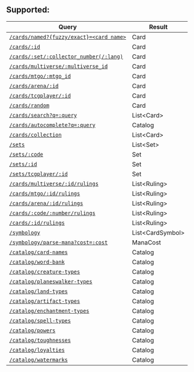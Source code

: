 ## Supported:

| Query                                                                                                                             | Result             |
| --------------------------------------------------------------------------------------------------------------------------------- | ------------------ |
| [`/cards/named?{fuzzy/exact}=<card name>`](DOCUMENTATION.md#cardsbyname-name-string-fuzzy--false-promisecard-)                    | Card               |
| [`/cards/:id`](DOCUMENTATION.md#cardsbyid-id-string-promisecard-)                                                                 | Card               |
| [`/cards/:set/:collector_number(/:lang)`](DOCUMENTATION.md#cardsbyset-setcode-string-collectorid-number-lang-string-promisecard-) | Card               |
| [`/cards/multiverse/:multiverse_id`](DOCUMENTATION.mdardsbymultiverseid-id-number-promisecard-)                                   | Card               |
| [`/cards/mtgo/:mtgo_id`](DOCUMENTATION.mdardsbymtgoid-id-number-promisecard-)                                                     | Card               |
| [`/cards/arena/:id`](DOCUMENTATION.mdardsbyarenaid-id-number-promisecard-)                                                        | Card               |
| [`/cards/tcgplayer/:id`](DOCUMENTATION.mdardsbytcgplayerid-id-number-promisecard-)                                                | Card               |
| [`/cards/random`](DOCUMENTATION.mdardsrandom-id-number-promisecard-)                                                              | Card               |
| [`/cards/search?q=:query`](DOCUMENTATION.mdardssearch-query-string-magicemittercard-)                                             | List\<Card\>       |
| [`/cards/autocomplete?q=:query`](DOCUMENTATION.mdardsautocompletename-name-string-promisestring-)                                 | Catalog            |
| [`/cards/collection`](DOCUMENTATION.mdardscollection-collection-cardidentifier-magicemittercard-)                                 | List\<Card\>       |
| [`/sets`](DOCUMENTATION.mdetsall--promiseset-)                                                                                    | List\<Set\>        |
| [`/sets/:code`](DOCUMENTATION.mdetsbycode-code-string-promiseset-)                                                                | Set                |
| [`/sets/:id`](DOCUMENTATION.mdetsbyid-id-string-promiseset-)                                                                      | Set                |
| [`/sets/tcgplayer/:id`](DOCUMENTATION.mdetsbytcgplayerid-id-number-promiseset-)                                                   | Set                |
| [`/cards/multiverse/:id/rulings`](DOCUMENTATION.mdulingsbymultiverseid-id-number-promiseruling-)                                  | List\<Ruling\>     |
| [`/cards/mtgo/:id/rulings`](DOCUMENTATION.mdulingsbymtgoid-id-number-promiseruling-)                                              | List\<Ruling\>     |
| [`/cards/arena/:id/rulings`](DOCUMENTATION.mdulingsbyarenaid-id-number-promiseruling-)                                            | List\<Ruling\>     |
| [`/cards/:code/:number/rulings`](DOCUMENTATION.mdulingsbyset-code-string-collectorid-string-promiseruling-)                       | List\<Ruling\>     |
| [`/cards/:id/rulings`](DOCUMENTATION.mdulingsbyid-id-string-promiseruling-)                                                       | List\<Ruling\>     |
| [`/symbology`](DOCUMENTATION.mdymbologyall--promisecardsymbol-)                                                                   | List\<CardSymbol\> |
| [`/symbology/parse-mana?cost=:cost`](DOCUMENTATION.mdymbologyparsemana-mana-string-promisemanacost-)                              | ManaCost           |
| [`/catalog/card-names`](DOCUMENTATION.mdatalogcardnames--promisestring-)                                                          | Catalog            |
| [`/catalog/word-bank`](DOCUMENTATION.mdatalogwordbank--promisestring-)                                                            | Catalog            |
| [`/catalog/creature-types`](DOCUMENTATION.mdatalogcreaturetypes--promisestring-)                                                  | Catalog            |
| [`/catalog/planeswalker-types`](DOCUMENTATION.mdatalogplaneswalkertypes--promisestring-)                                          | Catalog            |
| [`/catalog/land-types`](DOCUMENTATION.mdataloglandtypes--promisestring-)                                                          | Catalog            |
| [`/catalog/artifact-types`](DOCUMENTATION.mdatalogartifacttypes--promisestring-)                                                  | Catalog            |
| [`/catalog/enchantment-types`](DOCUMENTATION.mdatalogenchantmenttypes--promisestring-)                                            | Catalog            |
| [`/catalog/spell-types`](DOCUMENTATION.mdatalogspelltypes--promisestring-)                                                        | Catalog            |
| [`/catalog/powers`](DOCUMENTATION.mdatalogpowers--promisestring-)                                                                 | Catalog            |
| [`/catalog/toughnesses`](DOCUMENTATION.mdatalogtoughnesses--promisestring-)                                                       | Catalog            |
| [`/catalog/loyalties`](DOCUMENTATION.mdatalogloyalties--promisestring-)                                                           | Catalog            |
| [`/catalog/watermarks`](DOCUMENTATION.mdatalogwatermarks--promisestring-)                                                         | Catalog            |
